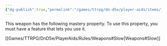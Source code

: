 ```yaml
---
{"dg-publish":true,"permalink":"/games/ttrpg/dn-d5e/player-aids/items/javelin/","tags":["ttrpg/dnd/5e","combat","damage"],"noteIcon":""}
---
```



This weapon has the following mastery property. To use this property, you must have a feature that lets you use it.

[[Games/TTRPG/DnD5e/PlayerAids/Rules/Weapons#Slow\|Weapons#Slow]]
